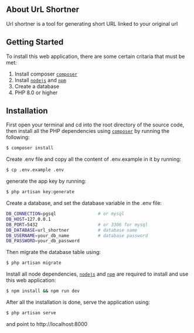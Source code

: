
## About UrL Shortner

Url shortner is a tool for generating short URL linked to your original url

 ## Getting Started
 To install this web application, there are some certain critaria that must be met:

 1. Install composer [`composer`](https://getcomposer.org/)
 2. Install [`nodejs`](https://nodejs.org) and [`npm`](https://npmjs.com)
 3. Create a database
 4. PHP 8.0 or higher

## Installation

First open your terminal and cd into the root directory of the source code, then install all the PHP dependencies using [`composer`](https://getcomposer.org/) by running the following:

```sh
$ composer install
```

Create .env file and copy all the content of .env.example in it by running:

```sh
$ cp .env.example .env
```

generate the app key by running:

```sh
$ php artisan key:generate
```

Create a database, and set the database variable in the .env file:

```sh
DB_CONNECTION=pgsql                # or mysql
DB_HOST=127.0.0.1
DB_PORT=5432                       # or 3306 for mysql
DB_DATABASE=url_shortner           # database name
DB_USERNAME=your_db_name           # database password
DB_PASSWORD=your_db_password
```

Then migrate the database table using:

```sh
$ php artisan migrate
```

Install all node dependencies, [`nodejs`](https://nodejs.org) and [`npm`](https://npmjs.com) are required to install and use this web application:

```sh
$ npm install && npm run dev
```

After all the installation is done, serve the application using:

```sh
$ php artisan serve
```
and point to http://localhost:8000
